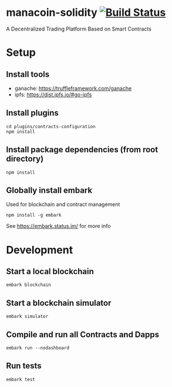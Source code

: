 # manacoin-solidity [![Build Status](https://travis-ci.org/manacoinio/manacoin-solidity.svg?branch=master)](https://travis-ci.org/manacoinio/manacoin-solidity)
A Decentralized Trading Platform Based on Smart Contracts
# Setup
## Install tools
- ganache: https://truffleframework.com/ganache
- ipfs: https://dist.ipfs.io/#go-ipfs
## Install plugins
```
cd plugins/contracts-configuration
npm install
```
## Install package dependencies (from root directory)
```
npm install
```
## Globally install embark
Used for blockchain and contract management
```
npm install -g embark
```
See https://embark.status.im/ for more info
# Development
## Start a local blockchain
```
embark blockchain
```
## Start a blockchain simulator
```
embark simulator
```
## Compile and run all Contracts and Dapps
```
embark run --nodashboard
```
## Run tests
```
embark test
```